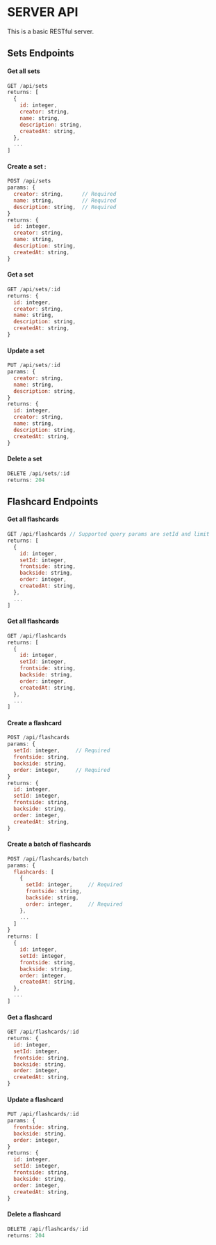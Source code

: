 # SERVER API

This is a basic RESTful server.

## Sets Endpoints

#### Get all sets
```javascript
GET /api/sets
returns: [
  {
    id: integer,
    creator: string,
    name: string,
    description: string,
    createdAt: string,
  },
  ...
]
```
#### Create a set :
```javascript
POST /api/sets
params: {
  creator: string,      // Required
  name: string,         // Required
  description: string,  // Required
}
returns: {
  id: integer,
  creator: string,
  name: string,
  description: string,
  createdAt: string,
}
```
#### Get a set
```javascript
GET /api/sets/:id
returns: {
  id: integer,
  creator: string,
  name: string,
  description: string,
  createdAt: string,
}
```
#### Update a set
```javascript
PUT /api/sets/:id
params: {
  creator: string,
  name: string,
  description: string,
}
returns: {
  id: integer,
  creator: string,
  name: string,
  description: string,
  createdAt: string,
}
```
#### Delete a set
```javascript
DELETE /api/sets/:id
returns: 204
```

## Flashcard Endpoints

#### Get all flashcards
```javascript
GET /api/flashcards // Supported query params are setId and limit
returns: [
  {
    id: integer,
    setId: integer,
    frontside: string,
    backside: string,
    order: integer,
    createdAt: string,
  },
  ...
]
```
#### Get all flashcards
```javascript
GET /api/flashcards
returns: [
  {
    id: integer,
    setId: integer,
    frontside: string,
    backside: string,
    order: integer,
    createdAt: string,
  },
  ...
]
```
#### Create a flashcard
```javascript
POST /api/flashcards
params: {
  setId: integer,     // Required
  frontside: string,
  backside: string,
  order: integer,     // Required
}
returns: {
  id: integer,
  setId: integer,
  frontside: string,
  backside: string,
  order: integer,
  createdAt: string,
}
```
#### Create a batch of flashcards
```javascript
POST /api/flashcards/batch
params: {
  flashcards: [
    {
      setId: integer,     // Required
      frontside: string,
      backside: string,
      order: integer,     // Required
    },
    ...
  ]
}
returns: [
  {
    id: integer,
    setId: integer,
    frontside: string,
    backside: string,
    order: integer,
    createdAt: string,
  },
  ...
]
```
#### Get a flashcard
```javascript
GET /api/flashcards/:id
returns: {
  id: integer,
  setId: integer,
  frontside: string,
  backside: string,
  order: integer,
  createdAt: string,
}
```
#### Update a flashcard
```javascript
PUT /api/flashcards/:id
params: {   
  frontside: string,
  backside: string,
  order: integer,
}
returns: {
  id: integer,
  setId: integer,
  frontside: string,
  backside: string,
  order: integer,
  createdAt: string,
}
```
#### Delete a flashcard
```javascript
DELETE /api/flashcards/:id
returns: 204
```
